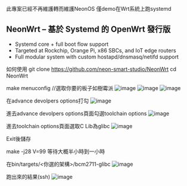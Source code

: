 此專案已經不再維護轉而維護NeonOS
僅demo在Wrt系統上跑systemd

NeonWrt – 基於 Systemd 的 OpenWrt 發行版
-------------------------------------------------------------
* Systemd core + full boot flow support
* Targeted at Rockchip, Orange Pi, x86 SBCs, and IoT edge routers
* Full modular system with custom hostapd/dnsmasq/netifd support

如何使用
git clone https://github.com/neon-smart-studio/NeonWrt
cd NeonWrt

make menuconfig //選取你要的板子如樹霉派
![image](https://github.com/user-attachments/assets/89304293-4d9d-49c8-929f-0d4f7766e7b7)
![image](https://github.com/user-attachments/assets/7bc7e7d2-4bae-40c2-918c-f299508d5c68)
![image](https://github.com/user-attachments/assets/7003623c-718a-4ac9-b657-a6a7b490ce5c)

在advance devolpers options打勾
![image](https://github.com/user-attachments/assets/7b9ff821-e716-4080-ba1c-4233be046526)

進去advance devolpers options頁面勾選toolchain options
![image](https://github.com/user-attachments/assets/2760495c-b102-4edd-b583-ee6f692f38ca)

進去toolchain options頁面選取C Lib為glibc
![image](https://github.com/user-attachments/assets/f7294b1d-c584-42b1-9f7e-0242bd1fe1e2)

Exit後儲存

make -j28 V=99
等待大概半小時到一小時

在bin/targets/<你選的架構>/bcm2711-glibc
![image](https://github.com/user-attachments/assets/ea28eba8-662c-4255-b204-1ad5f111457c)

跑出來的結果(ssh)
![image](https://github.com/user-attachments/assets/79e5be19-599f-4753-b7e8-1ba7f041af0e)
